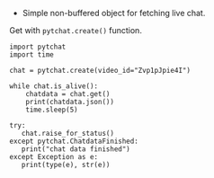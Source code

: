 + Simple non-buffered object for fetching live chat.

Get with `pytchat.create()` function.

```
import pytchat
import time

chat = pytchat.create(video_id="Zvp1pJpie4I")

while chat.is_alive():
    chatdata = chat.get()
    print(chatdata.json())
    time.sleep(5)

try:
   chat.raise_for_status()
except pytchat.ChatdataFinished:
   print("chat data finished")
except Exception as e:
   print(type(e), str(e))
```


